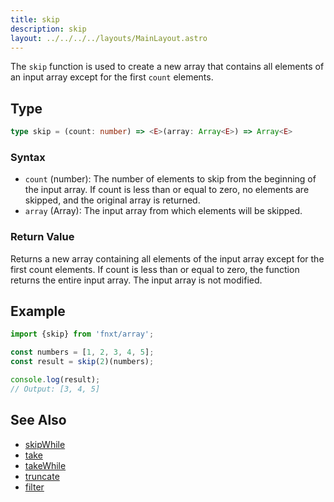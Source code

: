 ```yaml
---
title: skip
description: skip
layout: ../../../../layouts/MainLayout.astro
---
```


The `skip` function is used to create a new array that contains all elements of an input array except for the first `count` elements.

## Type

```ts
type skip = (count: number) => <E>(array: Array<E>) => Array<E>
```

### Syntax
- `count` (number): The number of elements to skip from the beginning of the input array. 
If count is less than or equal to zero, 
no elements are skipped, and the original array is returned.
- `array` (Array<T>): The input array from which elements will be skipped.

### Return Value

Returns a new array containing all elements of the input array except for the first count elements. 
If count is less than or equal to zero, the function returns the entire input array.
The input array is not modified.

## Example

```ts
import {skip} from 'fnxt/array';

const numbers = [1, 2, 3, 4, 5];
const result = skip(2)(numbers);

console.log(result);
// Output: [3, 4, 5]
```

## See Also
- [skipWhile](/core/en/array/operator/skipWhile)
- [take](/core/en/array/operator/take)
- [takeWhile](/core/en/array/operator/takeWhile)
- [truncate](/core/en/array/operator/truncate)
- [filter](/core/en/array/operator/filter)